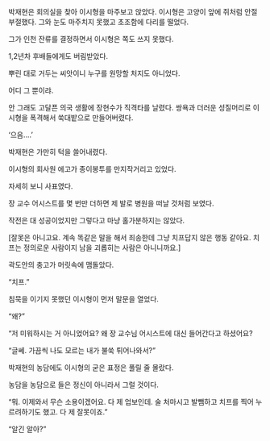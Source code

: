 박재현은 회의실을 찾아 이시형을 마주보고 앉았다. 이시형은 고양이 앞에 쥐처럼 안절부절했다. 그와 눈도 마주치지 못했고 초조함에 다리를 떨었다.

그가 인천 잔류를 결정하면서 이시형은 쪽도 쓰지 못했다.

1,2년차 후배들에게도 버림받았다.

뿌린 대로 거두는 씨앗이니 누구를 원망할 처지도 아니었다.

어디 그 뿐이랴.

안 그래도 고달픈 의국 생활에 장현수가 직격타를 날렸다. 쌍욕과 더러운 성질머리로 이시형을 폭격해서 쑥대밭으로 만들어버렸다.

‘으음....’

박재현은 가만히 턱을 쓸어내렸다.

이시형의 회사원 에고가 종이봉투를 만지작거리고 있었다.

자세히 보니 사표였다.

장 교수 어시스트를 몇 번만 더하면 제 발로 병원을 떠날 것처럼 보였다.

작전은 대 성공이었지만 그렇다고 마냥 홀가분하지는 않았다.

[잘못은 아니고요. 계속 똑같은 말을 해서 죄송한데 그냥 치프답지 않은 행동 같아요. 치프는 정의로운 사람이지 남을 괴롭히는 사람은 아니니까요.]

곽도안의 충고가 머릿속에 맴돌았다.

“치프.”

침묵을 이기지 못했던 이시형이 먼저 말문을 열었다.

“왜?”

“저 미워하시는 거 아니었어요? 왜 장 교수님 어시스트에 대신 들어간다고 하셨어요?

“글쎄. 가끔씩 나도 모르는 내가 불쑥 튀어나와서?”

박재현의 농담에도 이시형의 굳은 표정은 풀릴 줄 몰랐다.

농담을 농담으로 들은 정신이 아니라서 그럴 것이다.

“뭐. 이제와서 무슨 소용이겠어요. 다 제 업보인데. 술 처마시고 발뺌하고 치프를 찍어 누르려하기도 했고. 다 제 잘못이죠.”

“알긴 알아?”